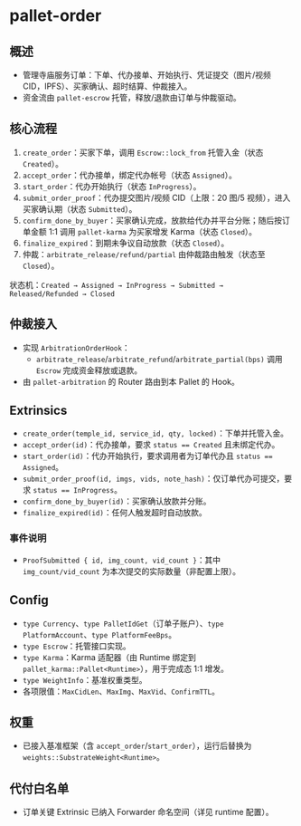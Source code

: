 # pallet-order

## 概述
- 管理寺庙服务订单：下单、代办接单、开始执行、凭证提交（图片/视频 CID，IPFS）、买家确认、超时结算、仲裁接入。
- 资金流由 `pallet-escrow` 托管，释放/退款由订单与仲裁驱动。

## 核心流程
1. `create_order`：买家下单，调用 `Escrow::lock_from` 托管入金（状态 `Created`）。
2. `accept_order`：代办接单，绑定代办帐号（状态 `Assigned`）。
3. `start_order`：代办开始执行（状态 `InProgress`）。
4. `submit_order_proof`：代办提交图片/视频 CID（上限：20 图/5 视频），进入买家确认期（状态 `Submitted`）。
5. `confirm_done_by_buyer`：买家确认完成，放款给代办并平台分账；随后按订单金额 1:1 调用 `pallet-karma` 为买家增发 Karma（状态 `Closed`）。
6. `finalize_expired`：到期未争议自动放款（状态 `Closed`）。
7. 仲裁：`arbitrate_release/refund/partial` 由仲裁路由触发（状态至 `Closed`）。

状态机：`Created → Assigned → InProgress → Submitted → Released/Refunded → Closed`

## 仲裁接入
- 实现 `ArbitrationOrderHook`：
  - `arbitrate_release`/`arbitrate_refund`/`arbitrate_partial(bps)` 调用 `Escrow` 完成资金释放或退款。
- 由 `pallet-arbitration` 的 Router 路由到本 Pallet 的 Hook。

## Extrinsics
- `create_order(temple_id, service_id, qty, locked)`：下单并托管入金。
- `accept_order(id)`：代办接单，要求 `status == Created` 且未绑定代办。
- `start_order(id)`：代办开始执行，要求调用者为订单代办且 `status == Assigned`。
- `submit_order_proof(id, imgs, vids, note_hash)`：仅订单代办可提交，要求 `status == InProgress`。
- `confirm_done_by_buyer(id)`：买家确认放款并分账。
- `finalize_expired(id)`：任何人触发超时自动放款。

### 事件说明
- `ProofSubmitted { id, img_count, vid_count }`：其中 `img_count/vid_count` 为本次提交的实际数量（非配置上限）。

## Config
- `type Currency`、`type PalletIdGet`（订单子账户）、`type PlatformAccount`、`type PlatformFeeBps`。
- `type Escrow`：托管接口实现。
- `type Karma`：Karma 适配器（由 Runtime 绑定到 `pallet_karma::Pallet<Runtime>`），用于完成态 1:1 增发。
- `type WeightInfo`：基准权重类型。
- 各项限值：`MaxCidLen`、`MaxImg`、`MaxVid`、`ConfirmTTL`。

## 权重
- 已接入基准框架（含 `accept_order`/`start_order`），运行后替换为 `weights::SubstrateWeight<Runtime>`。

## 代付白名单
- 订单关键 Extrinsic 已纳入 Forwarder 命名空间（详见 runtime 配置）。
